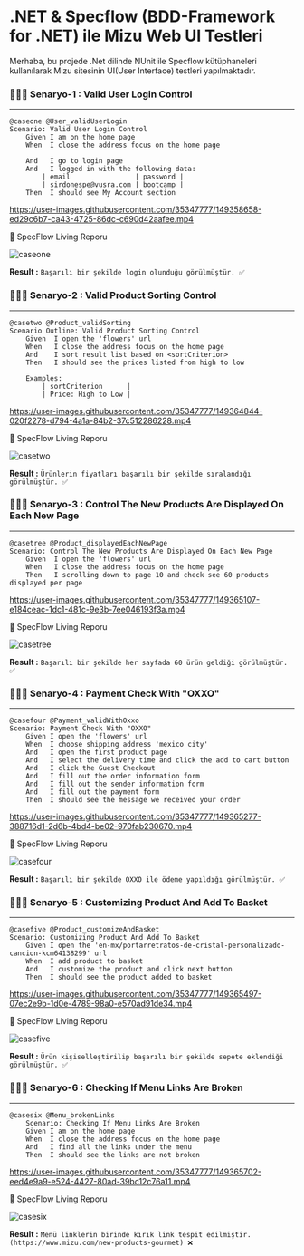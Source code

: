 #  .NET & Specflow (BDD-Framework for .NET) ile Mizu Web UI Testleri  

Merhaba, bu projede .Net dilinde NUnit ile Specflow kütüphaneleri kullanılarak Mizu sitesinin UI(User Interface) testleri yapılmaktadır. 

### 👨🏿‍💻 Senaryo-1 : Valid User Login Control
---

```cucumber
@caseone @User_validUserLogin
Scenario: Valid User Login Control
    Given I am on the home page
    When  I close the address focus on the home page

    And   I go to login page
    And   I logged in with the following data:
        | email                | password |
        | sirdonespe@vusra.com | bootcamp |
    Then  I should see My Account section
```
 

https://user-images.githubusercontent.com/35347777/149358658-ed29c6b7-ca43-4725-86dc-c690d42aafee.mp4

📝 SpecFlow Living Reporu

![caseone](https://user-images.githubusercontent.com/35347777/149358705-40ce72e1-71f5-409f-b622-b37c338adb8f.PNG)

**Result :** `Başarılı bir şekilde login olunduğu görülmüştür. ✅`

### 👨🏿‍💻 Senaryo-2 : Valid Product Sorting Control
---

```cucumber
@casetwo @Product_validSorting
Scenario Outline: Valid Product Sorting Control
    Given  I open the 'flowers' url
    When   I close the address focus on the home page
    And    I sort result list based on <sortCriterion>
    Then   I should see the prices listed from high to low

    Examples:
        | sortCriterion      |
        | Price: High to Low |
```
 

https://user-images.githubusercontent.com/35347777/149364844-020f2278-d794-4a1a-84b2-37c512286228.mp4
 
📝 SpecFlow Living Reporu
 
![casetwo](https://user-images.githubusercontent.com/35347777/149364868-bf78a19b-dfcc-4730-a904-646de8863278.PNG)

**Result :** `Ürünlerin fiyatları başarılı bir şekilde sıralandığı görülmüştür. ✅`

### 👨🏿‍💻 Senaryo-3 : Control The New Products Are Displayed On Each New Page
---

```cucumber
@casetree @Product_displayedEachNewPage
Scenario: Control The New Products Are Displayed On Each New Page
    Given  I open the 'flowers' url
    When   I close the address focus on the home page
    Then   I scrolling down to page 10 and check see 60 products displayed per page
```
 

https://user-images.githubusercontent.com/35347777/149365107-e184ceac-1dc1-481c-9e3b-7ee046193f3a.mp4
 
📝 SpecFlow Living Reporu
 
![casetree](https://user-images.githubusercontent.com/35347777/149365123-7cfdf716-9147-4d2f-b24e-e51a94d8ac33.PNG)
 

**Result :** `Başarılı bir şekilde her sayfada 60 ürün geldiği görülmüştür. ✅`

### 👨🏿‍💻 Senaryo-4 : Payment Check With "OXXO"
---

```cucumber
@casefour @Payment_validWithOxxo
Scenario: Payment Check With "OXXO"
    Given I open the 'flowers' url
    When  I choose shipping address 'mexico city'
    And   I open the first product page
    And   I select the delivery time and click the add to cart button
    And   I click the Guest Checkout
    And   I fill out the order information form
    And   I fill out the sender information form
    And   I fill out the payment form
    Then  I should see the message we received your order
```
 

https://user-images.githubusercontent.com/35347777/149365277-388716d1-2d6b-4bd4-be02-970fab230670.mp4

📝 SpecFlow Living Reporu
   
![casefour](https://user-images.githubusercontent.com/35347777/149365308-c5121813-9df9-4a8f-b23a-dd5657b0e51e.PNG)


**Result :** `Başarılı bir şekilde OXXO ile ödeme yapıldığı görülmüştür. ✅`

### 👨🏿‍💻 Senaryo-5 : Customizing Product And Add To Basket
---

```cucumber
@casefive @Product_customizeAndBasket
Scenario: Customizing Product And Add To Basket
    Given I open the 'en-mx/portarretratos-de-cristal-personalizado-cancion-kcm64138299' url
    When  I add product to basket
    And   I customize the product and click next button
    Then  I should see the product added to basket
```
 

https://user-images.githubusercontent.com/35347777/149365497-07ec2e9b-1d0e-4789-98a0-e570ad91de34.mp4
 

📝 SpecFlow Living Reporu
   
 ![casefive](https://user-images.githubusercontent.com/35347777/149365533-dd9ee7ab-5562-4326-b3f1-3bb0609468c0.PNG)


**Result :** `Ürün kişiselleştirilip başarılı bir şekilde sepete eklendiği görülmüştür. ✅`

### 👨🏿‍💻 Senaryo-6 : Checking If Menu Links Are Broken
---

```cucumber
@casesix @Menu_brokenLinks
    Scenario: Checking If Menu Links Are Broken
    Given I am on the home page
    When  I close the address focus on the home page
    And   I find all the links under the menu
    Then  I should see the links are not broken
```
  

https://user-images.githubusercontent.com/35347777/149365702-eed4e9a9-e524-4427-80ad-39bc12c76a11.mp4
  
📝 SpecFlow Living Reporu
   
 ![casesix](https://user-images.githubusercontent.com/35347777/149365731-a64a7b20-c0d0-49af-8cfa-48b6c10e3cc6.PNG)


**Result :** `Menü linklerin birinde kırık link tespit edilmiştir. (https://www.mizu.com/new-products-gourmet) ❌`

